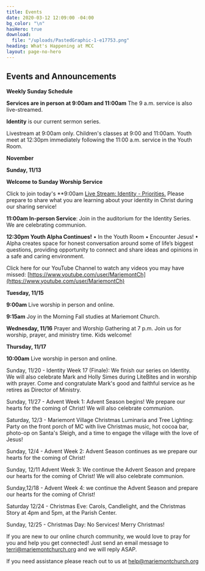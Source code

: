 ```yaml
---
title: Events
date: 2020-03-12 12:09:00 -04:00
bg_color: "\n"
hasHero: true
download:
  file: "/uploads/PastedGraphic-1-e17753.png"
heading: What's Happening at MCC
layout: page-no-hero
---
```


## Events and Announcements

**Weekly Sunday Schedule**

**Services are in person at 9:00am and 11:00am** The 9 a.m. service is also live-streamed.

**Identity** is our current sermon series.

Livestream at 9:00am only. Children's classes at 9:00 and 11:00am. Youth meet at 12:30pm immediately following the 11:00 a.m. service in the Youth Room.

**November**

**Sunday, 11/13** 

**Welcome to Sunday Worship Service** 

Click to join today's **9:00am [Live Stream: Identity - Priorities.](https://youtu.be/bgd6fzUe5l0) Please prepare to share what you are learning about your identity in Christ during our sharing service!

**11:00am In-person Service**: Join in the auditorium for the  Identity Series. We are celebrating communion.

**12:30pm Youth Alpha Continues!**
• In the Youth Room
• Encounter Jesus!
• Alpha creates space for honest conversation around some of life’s biggest questions, providing opportunity to connect and share ideas and opinions in a safe and caring environment.

Click here for our YouTube Channel to watch any videos you may have missed:
[https://www.youtube.com/user/MariemontCh](https://www.youtube.com/user/MariemontCh)

**Tuesday, 11/15**

**9:00am** Live worship in person and online.

**9:15am** Joy in the Morning Fall studies at Mariemont Church.

**Wednesday, 11/16** Prayer and Worship Gathering at 7 p.m.
Join us for worship, prayer, and ministry time. Kids welcome!

**Thursday, 11/17** 

**10:00am** Live worship in person and online.

Sunday, 11/20 - Identity Week 17 (Finale): We finish our series on Identity. We will also celebrate Mark and Holly Simes during LiteBites and in worship with prayer. Come and congratulate Mark's good and faithful service as he retires as Director of Ministry.

Sunday, 11/27 - Advent Week 1: Advent Season begins! We prepare our hearts for the coming of Christ! We will also celebrate communion.

Saturday, 12/3 - Mariemont Village Christmas Luminaria and Tree Lighting: Party on the front porch of MC with live Christmas music, hot cocoa bar, photo-op on Santa's Sleigh, and a time to engage the village with the love of Jesus!

Sunday, 12/4 - Advent Week 2: Advent Season continues as we prepare our hearts for the coming of Christ!

Sunday, 12/11 Advent Week 3: We continue the Advent Season and prepare our hearts for the coming of Christ! We will also celebrate communion.

Sunday,12/18 - Advent Week 4: we continue the Advent Season and prepare our hearts for the coming of Christ!

Saturday 12/24 - Christmas Eve: Carols, Candlelight, and the Christmas Story at 4pm and 5pm, at the Parish Center.

Sunday, 12/25 - Christmas Day: No Services! Merry Christmas!

If you are new to our online church community, we would love to pray for you and help you get connected! Just send an email message to [terri@mariemontchurch.org](http://terri@mariemontchurch.org) and we will reply ASAP.

If you need assistance please reach out to us at [help@mariemontchurch.org](http://help@mariemontchurch.org)
